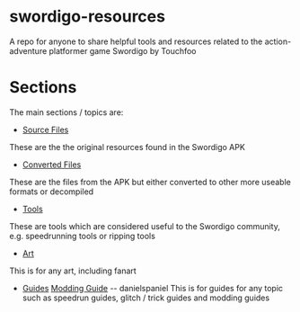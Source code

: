 # swordigo-resources
A repo for anyone to share helpful tools and resources related to the action-adventure platformer game Swordigo by Touchfoo

# Sections

The main sections / topics are:

- [Source Files](sourceFiles)

These are the the original resources found in the Swordigo APK

- [Converted Files](convertedFiles)

These are the files from the APK but either converted to other more useable formats or decompiled

- [Tools](Tools)

These are tools which are considered useful to the Swordigo community, e.g. speedrunning tools or ripping tools

- [Art](Art)

This is for any art, including fanart

- [Guides](/Guides/README.md)
[Modding Guide](modding-guide/modding-guide.md) -- danielspaniel
This is for guides for any topic such as speedrun guides, glitch / trick guides and modding guides

